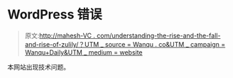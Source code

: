 # WordPress 错误

> 原文:[http://mahesh-VC . com/understanding-the-rise-and-the-fall-and-rise-of-zulily/？UTM _ source = Wanqu . co&UTM _ campaign = Wanqu+Daily&UTM _ medium = website](http://mahesh-vc.com/understanding-the-rise-and-fall-and-rise-again-of-zulily/?utm_source=wanqu.co&utm_campaign=Wanqu+Daily&utm_medium=website)

本网站出现技术问题。